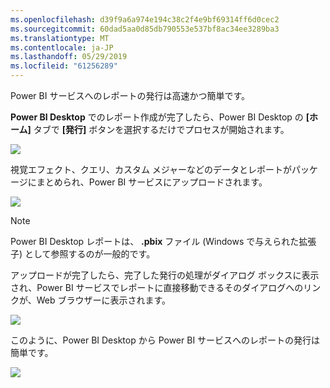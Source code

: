 ```yaml
---
ms.openlocfilehash: d39f9a6a974e194c38c2f4e9bf69314ff6d0cec2
ms.sourcegitcommit: 60dad5aa0d85db790553e537bf8ac34ee3289ba3
ms.translationtype: MT
ms.contentlocale: ja-JP
ms.lasthandoff: 05/29/2019
ms.locfileid: "61256289"
---
```

Power BI サービスへのレポートの発行は高速かつ簡単です。

**Power BI Desktop** でのレポート作成が完了したら、Power BI Desktop の **[ホーム]** タブで **[発行]** ボタンを選択するだけでプロセスが開始されます。

![](media/4-1-publish-reports/4-1_1.png)

視覚エフェクト、クエリ、カスタム メジャーなどのデータとレポートがパッケージにまとめられ、Power BI サービスにアップロードされます。

![](media/4-1-publish-reports/4-1_2.png)

> [!NOTE]
> Power BI Desktop レポートは、 **.pbix** ファイル (Windows で与えられた拡張子) として参照するのが一般的です。
> 

アップロードが完了したら、完了した発行の処理がダイアログ ボックスに表示され、Power BI サービスでレポートに直接移動できるそのダイアログへのリンクが、Web ブラウザーに表示されます。

![](media/4-1-publish-reports/4-1_3.png)

このように、Power BI Desktop から Power BI サービスへのレポートの発行は簡単です。

![](media/4-1-publish-reports/4-1_4.png)

